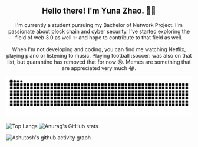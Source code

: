 
<!--
**peninsula12/peninsula12** is a ✨ _special_ ✨ repository because its `README.md` (this file) appears on your GitHub profile.

Here are some ideas to get you started:

- 🔭 I’m currently working on ...
- 🌱 I’m currently learning ...
- 👯 I’m looking to collaborate on ...
- 🤔 I’m looking for help with ...
- 💬 Ask me about ...
- 📫 How to reach me: ...
- 😄 Pronouns: ...
- ⚡ Fun fact: ...
-->
<h2 align="center">Hello there! I'm Yuna Zhao. 👋🤓</h2>
<p align="center">I'm currently a student pursuing my Bachelor of Network Project. I'm passionate about block chain and cyber security.  I've started exploring the field of web 3.0 as well ✨ and hope to contribute to that field as well. 
</p>

<p align="center">When I'm not developing and coding, you can find me watching Netflix, playing piano or listening to music. Playing football :soccer: was also on that list, but quarantine has removed that for now 😢. Memes are something that are appreciated very much 😂. </p>

<picture>
  <source media="(prefers-color-scheme: dark)" srcset="https://raw.githubusercontent.com/peninsula12/peninsula12/output/github-contribution-grid-snake-dark.svg">
  <source media="(prefers-color-scheme: light)" srcset="https://raw.githubusercontent.com/peninsula12/peninsula12/output/github-contribution-grid-snake.svg">
  <img alt="github contribution grid snake animation" src="https://raw.githubusercontent.com/peninsula12/peninsula12/output/github-contribution-grid-snake.svg">
</picture>


‍![Top Langs](https://github-readme-stats.vercel.app/api/top-langs/?username=peninsula12)
![Anurag's GitHub stats](https://github-readme-stats.vercel.app/api?username=peninsula12&show_icons=true&theme=merko)



![Ashutosh's github activity graph](https://github-readme-activity-graph.vercel.app/graph?username=peninsula12&theme=vue)

